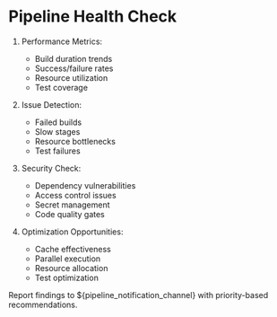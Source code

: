 # Pipeline Health Check

1. Performance Metrics:
   - Build duration trends
   - Success/failure rates
   - Resource utilization
   - Test coverage

2. Issue Detection:
   - Failed builds
   - Slow stages
   - Resource bottlenecks
   - Test failures

3. Security Check:
   - Dependency vulnerabilities
   - Access control issues
   - Secret management
   - Code quality gates

4. Optimization Opportunities:
   - Cache effectiveness
   - Parallel execution
   - Resource allocation
   - Test optimization

Report findings to ${pipeline_notification_channel} with priority-based recommendations. 